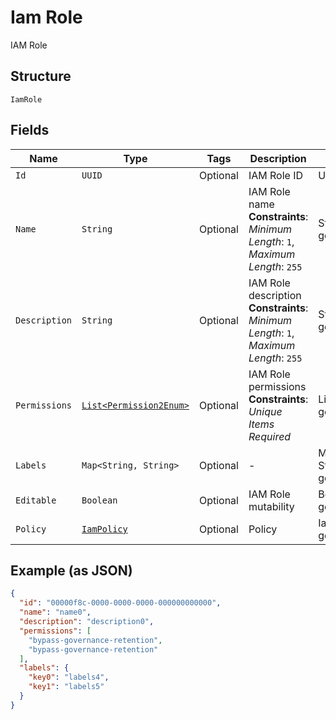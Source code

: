 
# Iam Role

IAM Role

## Structure

`IamRole`

## Fields

| Name | Type | Tags | Description | Getter | Setter |
|  --- | --- | --- | --- | --- | --- |
| `Id` | `UUID` | Optional | IAM Role ID | UUID getId() | setId(UUID id) |
| `Name` | `String` | Optional | IAM Role name<br>**Constraints**: *Minimum Length*: `1`, *Maximum Length*: `255` | String getName() | setName(String name) |
| `Description` | `String` | Optional | IAM Role description<br>**Constraints**: *Minimum Length*: `1`, *Maximum Length*: `255` | String getDescription() | setDescription(String description) |
| `Permissions` | [`List<Permission2Enum>`](../../doc/models/permission-2-enum.md) | Optional | IAM Role permissions<br>**Constraints**: *Unique Items Required* | List<Permission2Enum> getPermissions() | setPermissions(List<Permission2Enum> permissions) |
| `Labels` | `Map<String, String>` | Optional | - | Map<String, String> getLabels() | setLabels(Map<String, String> labels) |
| `Editable` | `Boolean` | Optional | IAM Role mutability | Boolean getEditable() | setEditable(Boolean editable) |
| `Policy` | [`IamPolicy`](../../doc/models/iam-policy.md) | Optional | Policy | IamPolicy getPolicy() | setPolicy(IamPolicy policy) |

## Example (as JSON)

```json
{
  "id": "00000f8c-0000-0000-0000-000000000000",
  "name": "name0",
  "description": "description0",
  "permissions": [
    "bypass-governance-retention",
    "bypass-governance-retention"
  ],
  "labels": {
    "key0": "labels4",
    "key1": "labels5"
  }
}
```

